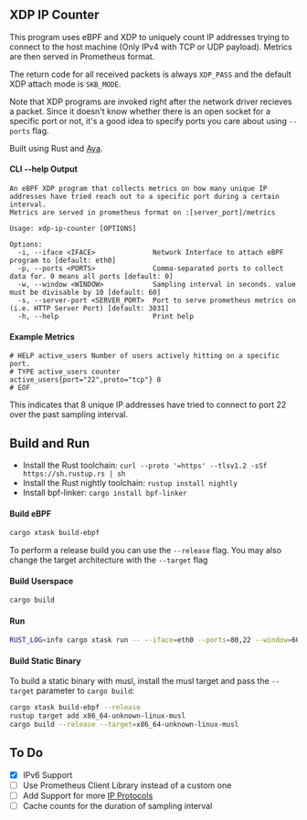 ## XDP IP Counter
This program uses eBPF and XDP to uniquely count IP addresses trying to connect to the host machine (Only IPv4 with TCP or UDP payload). Metrics are then served in Prometheus format.

The return code for all received packets is always `XDP_PASS` and the default XDP attach mode is `SKB_MODE`.

Note that XDP programs are invoked right after the network driver recieves a packet. Since it doesn't know whether there is an open socket for a specific port or not, it's a good idea to specify ports you care about using `--ports` flag.

Built using Rust and [Aya](https://github.com/aya-rs/aya).

#### CLI --help Output
```
An eBPF XDP program that collects metrics on how many unique IP addresses have tried reach out to a specific port during a certain interval.
Metrics are served in prometheus format on :[server_port]/metrics

Usage: xdp-ip-counter [OPTIONS]

Options:
  -i, --iface <IFACE>              Network Interface to attach eBPF program to [default: eth0]
  -p, --ports <PORTS>              Comma-separated ports to collect data for. 0 means all ports [default: 0]
  -w, --window <WINDOW>            Sampling interval in seconds. value must be divisable by 10 [default: 60]
  -s, --server-port <SERVER_PORT>  Port to serve prometheus metrics on (i.e. HTTP Server Port) [default: 3031]
  -h, --help                       Print help
```

#### Example Metrics
```plain
# HELP active_users Number of users actively hitting on a specific port.
# TYPE active_users counter
active_users{port="22",proto="tcp"} 8
# EOF
```
This indicates that 8 unique IP addresses have tried to connect to port 22 over the past sampling interval.

## Build and Run

- Install the Rust toolchain: `curl --proto '=https' --tlsv1.2 -sSf https://sh.rustup.rs | sh`
- Install the Rust nightly toolchain: `rustup install nightly`
- Install bpf-linker: `cargo install bpf-linker`

#### Build eBPF

```bash
cargo xtask build-ebpf
```

To perform a release build you can use the `--release` flag.
You may also change the target architecture with the `--target` flag

#### Build Userspace

```bash
cargo build
```

#### Run

```bash
RUST_LOG=info cargo xtask run -- --iface=eth0 --ports=80,22 --window=60 --server-port=3031
```

#### Build Static Binary
To build a static binary with musl, install the musl target and pass the `--target` parameter to `cargo build`:
```bash
cargo xtask build-ebpf --release
rustup target add x86_64-unknown-linux-musl
cargo build --release --target=x86_64-unknown-linux-musl
```

## To Do
- [x] IPv6 Support
- [ ] Use Prometheus Client Library instead of a custom one
- [ ] Add Support for more [IP Protocols](https://en.wikipedia.org/wiki/List_of_IP_protocol_numbers)
- [ ] Cache counts for the duration of sampling interval